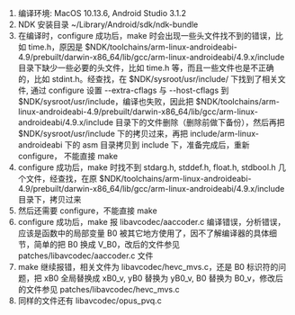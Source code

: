 1. 编译环境: MacOS 10.13.6, Android Studio 3.1.2
2. NDK 安装目录 ~/Library/Android/sdk/ndk-bundle
3. 在编译时，configure 成功后，make 时会出现一些头文件找不到的错误，比如 time.h，原因是
$NDK/toolchains/arm-linux-androideabi-4.9/prebuilt/darwin-x86_64/lib/gcc/arm-linux-androideabi/4.9.x/include 目录下缺少一些必要的头文件，比如 time.h 等，而且一些文件也是不正确的，比如 stdint.h。经查找，在 $NDK/sysroot/usr/include/ 下找到了相关文件, 通过 configure 设置 --extra-cflags 与 --host-cflags 到 $NDK/sysroot/usr/include，编译也失败，因此把 $NDK/toolchains/arm-linux-androideabi-4.9/prebuilt/darwin-x86_64/lib/gcc/arm-linux-androideabi/4.9.x/include 目录下的文件删除（删除前做下备份），然后再把 $NDK/sysroot/usr/include 下的拷贝过来，再把 include/arm-linux-androideabi 下的 asm 目录拷贝到 include 下，准备完成后，重新 configure， 不能直接 make
4. configure 成功后，make 时找不到 stdarg.h, stddef.h, float.h, stdbool.h 几个文件，经查找，在原 $NDK/toolchains/arm-linux-androideabi-4.9/prebuilt/darwin-x86_64/lib/gcc/arm-linux-androideabi/4.9.x/include 目录下，拷贝过来
5. 然后还需要 configure，不能直接 make
6. configure 成功后，make 报 libavcodec/aaccoder.c 编译错误，分析错误，应该是函数中的局部变量 B0 被其它地方使用了，因不了解编译器的具体细节，简单的把 B0 换成 V_B0，改后的文件参见 patches/libavcodec/aaccoder.c 文件
7. make 继续报错，相关文件为 libavcodec/hevc_mvs.c，还是 B0 标识符的问题，把 xB0 全局替换成 xB0_v, yB0 替换为 yB0_v, B0 替换为 B0_v，修改后的文件参见 patches/libavcodec/hevc_mvs.c
8. 同样的文件还有 libavcodec/opus_pvq.c